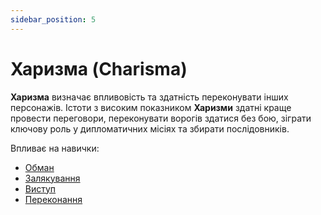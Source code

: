 ```yaml
---
sidebar_position: 5
---
```


# Харизма (Charisma)

**Харизма** визначає впливовість та здатність переконувати інших персонажів. Істоти з високим показником **Харизми** здатні краще провести переговори, переконувати ворогів здатися без бою, зіграти ключову роль у дипломатичних місіях та збирати послідовників.

Впливає на навички:
- [Обман](../skills/deception)
- [Залякування](../skills/intimidation)
- [Виступ](../skills/performance)
- [Переконання](../skills/persuasion)
